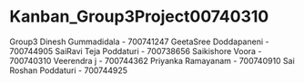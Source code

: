 # Kanban_Group3Project00740310

Group3
Dinesh Gummadidala - 700741247
GeetaSree Doddapaneni - 700744905
SaiRavi Teja Poddaturi - 700738656
Saikishore Voora - 700740310
Veerendra j - 700744362
Priyanka Ramayanam - 700740910
Sai Roshan Poddaturi - 700744925
